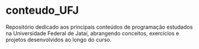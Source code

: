 # conteudo_UFJ
Repositório dedicado aos principais conteúdos de programação estudados na Universidade Federal de Jataí, abrangendo conceitos, exercícios e projetos desenvolvidos ao longo do curso.
